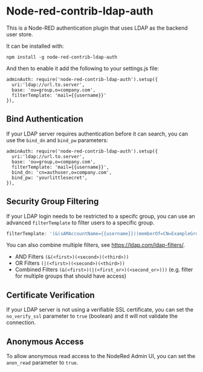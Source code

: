 # Node-red-contrib-ldap-auth

This is a Node-RED authentication plugin that uses LDAP as the backend user store.

It can be installed with:

    npm install -g node-red-contrib-ldap-auth

And then to enable it add the following to your settings.js file:

    adminAuth: require('node-red-contrib-ldap-auth').setup({
      uri:'ldap://url.to.server',
      base: 'ou=group,o=company.com',
      filterTemplate: 'mail={{username}}'
    }),

## Bind Authentication

If your LDAP server requires authentication before it can search, you can use the ``bind_dn`` and ``bind_pw`` parameters:

    adminAuth: require('node-red-contrib-ldap-auth').setup({
      uri:'ldap://url.to.server',
      base: 'ou=group,o=company.com',
      filterTemplate: 'mail={{username}}',
      bind_dn: 'cn=authuser,o=company.com',
      bind_pw: 'yourlittlesecret',
    }),

## Security Group Filtering

If your LDAP login needs to be restricted to a specifc group, you can use an advanced ``filterTemplate`` to filter users to a specific group.

```js
filterTemplate: '(&(sAMAccountName={{username}})(memberOf=CN=ExampleGroup,OU=Security Groups,OU=Groups,OU=Corp,DC=example,DC=com))',
````

You can also combine multiple filters, see https://ldap.com/ldap-filters/.
 * AND Filters `(&(<first>)(<second>)(<third>))`
 * OR Filters `(|(<first>)(<second>)(<third>))`
 * Combined Filters `(&(<first>)(|(<first_or>)(<second_or>)))` (e.g. filter for multiple groups that should have access)

## Certificate Verification
If your LDAP server is not using a verifiable SSL certificate, you can set the ``no_verify_ssl`` parameter to ``true`` (boolean) and it will not validate the connection.

## Anonymous Access
To allow anonymous read access to the NodeRed Admin UI, you can set the ``anon_read`` parameter to ``true``.
